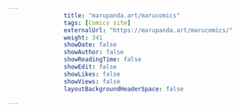---
                title: "marupanda.art/marucomics"
                tags: [Comics site]
                externalUrl: "https://marupanda.art/marucomics/"
                weight: 341
                showDate: false
                showAuthor: false
                showReadingTime: false
                showEdit: false
                showLikes: false
                showViews: false
                layoutBackgroundHeaderSpace: false
                ---
